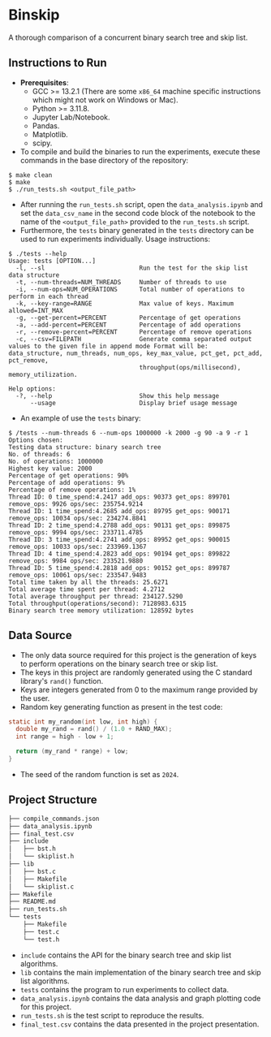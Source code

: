 # Binskip

A thorough comparison of a concurrent binary search tree and skip list.

## Instructions to Run

- **Prerequisites**:
    - GCC >= 13.2.1 (There are some `x86_64` machine specific instructions which might not work on Windows or Mac).
    - Python >= 3.11.8.
    - Jupyter Lab/Notebook.
    - Pandas.
    - Matplotlib.
    - scipy.
- To compile and build the binaries to run the experiments, execute these commands in the base directory of the repository:
```output
$ make clean
$ make
$ ./run_tests.sh <output_file_path>
```
- After running the `run_tests.sh` script, open the `data_analysis.ipynb` and set the `data_csv_name` in the second code block of the notebook to the name of the `<output_file_path>` provided to the `run_tests.sh` script.
- Furthermore, the `tests` binary generated in the `tests` directory can be used to run experiments individually. Usage instructions:
```output
$ ./tests --help
Usage: tests [OPTION...]
  -l, --sl                          Run the test for the skip list data structure
  -t, --num-threads=NUM_THREADS     Number of threads to use
  -i, --num-ops=NUM_OPERATIONS      Total number of operations to perform in each thread
  -k, --key-range=RANGE             Max value of keys. Maximum allowed=INT_MAX
  -g, --get-percent=PERCENT         Percentage of get operations
  -a, --add-percent=PERCENT         Percentage of add operations
  -r, --remove-percent=PERCENT      Percentage of remove operations
  -c, --csv=FILEPATH                Generate comma separated output values to the given file in append mode Format will be: data_structure, num_threads, num_ops, key_max_value, pct_get, pct_add, pct_remove,
                                    throughput(ops/millisecond), memory_utilization.

Help options:
  -?, --help                        Show this help message
      --usage                       Display brief usage message
```
- An example of use the `tests` binary:
```output
$ /tests --num-threads 6 --num-ops 1000000 -k 2000 -g 90 -a 9 -r 1
Options chosen:
Testing data structure: binary search tree
No. of threads: 6
No. of operations: 1000000
Highest key value: 2000
Percentage of get operations: 90%
Percentage of add operations: 9%
Percentage of remove operations: 1%
Thread ID: 0 time_spend:4.2417 add_ops: 90373 get_ops: 899701 remove_ops: 9926 ops/sec: 235754.9214
Thread ID: 1 time_spend:4.2685 add_ops: 89795 get_ops: 900171 remove_ops: 10034 ops/sec: 234274.8841
Thread ID: 2 time_spend:4.2788 add_ops: 90131 get_ops: 899875 remove_ops: 9994 ops/sec: 233711.4785
Thread ID: 3 time_spend:4.2741 add_ops: 89952 get_ops: 900015 remove_ops: 10033 ops/sec: 233969.1367
Thread ID: 4 time_spend:4.2823 add_ops: 90194 get_ops: 899822 remove_ops: 9984 ops/sec: 233521.9880
Thread ID: 5 time_spend:4.2818 add_ops: 90152 get_ops: 899787 remove_ops: 10061 ops/sec: 233547.9483
Total time taken by all the threads: 25.6271
Total average time spent per thread: 4.2712
Total average throughput per thread: 234127.5290
Total throughput(operations/second): 7128983.6315
Binary search tree memory utilization: 128592 bytes
```

## Data Source

- The only data source required for this project is the generation of keys to perform operations on the binary search tree or skip list.
- The keys in this project are randomly generated using the C standard library's `rand()` function.
- Keys are integers generated from 0 to the maximum range provided by the user.
- Random key generating function as present in the test code:
```c
static int my_random(int low, int high) {
  double my_rand = rand() / (1.0 + RAND_MAX);
  int range = high - low + 1;

  return (my_rand * range) + low;
}
``` 
- The seed of the random function is set as `2024`.

## Project Structure

```bash
├── compile_commands.json
├── data_analysis.ipynb
├── final_test.csv
├── include
│   ├── bst.h
│   └── skiplist.h
├── lib
│   ├── bst.c
│   ├── Makefile
│   └── skiplist.c
├── Makefile
├── README.md
├── run_tests.sh
└── tests
    ├── Makefile
    ├── test.c
    └── test.h
```
- `include` contains the API for the binary search tree and skip list algorithms.
- `lib` contains the main implementation of the binary search tree and skip list algorithms.
- `tests` contains the program to run experiments to collect data.
- `data_analysis.ipynb` contains the data analysis and graph plotting code for this project.
- `run_tests.sh` is the test script to reproduce the results.
- `final_test.csv` contains the data presented in the project presentation.
